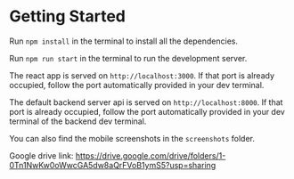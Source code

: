 # Getting Started

Run `npm install` in the terminal to install all the dependencies.

Run `npm run start` in the terminal to run the development server.

The react app is served on `http://localhost:3000`. If that port is already occupied, follow the port automatically provided in your dev terminal.

The default backend server api is served on `http://localhost:8000`. If that port is already occupied, follow the port automatically provided in your dev terminal of the backend dev terminal.

You can also find the mobile screenshots in the `screenshots` folder.

Google drive link: https://drive.google.com/drive/folders/1-0Tn1NwKw0oWwcGA5dw8aQrFVoB1ymS5?usp=sharing

